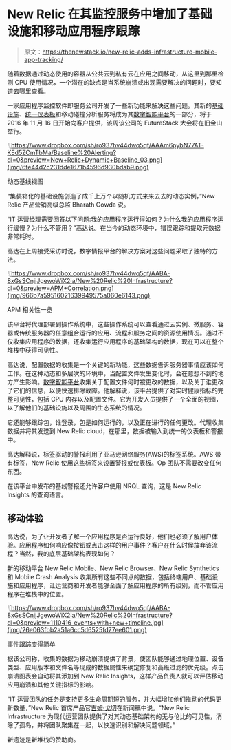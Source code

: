 # New Relic 在其监控服务中增加了基础设施和移动应用程序跟踪

> 原文：<https://thenewstack.io/new-relic-adds-infrastructure-mobile-app-tracking/>

随着数据通过动态使用的容器从公共云到私有云在应用之间移动，从这里到那里检测 CPU 使用情况，一个潜在的缺点是当系统崩溃或出现需要解决的问题时，要知道去哪里查看。

一家应用程序监控软件即服务公司开发了一些新功能来解决这些问题。其新的[基础设施](https://newrelic.com/press-release/20161107-3)、[统一仪表板](https://newrelic.com/press-release/20161107-2)和移动碰撞分析服务将成为其[数字智能平台](https://newrelic.com/products)的一部分，将于 2016 年 11 月 16 日开始向客户提供，该周该公司的 FutureStack 大会将在旧金山举行。

![https://www.dropbox.com/sh/ro937hv44dwq5qf/AAAm6pybN77AT-KEd5ZCmTbMa/Baseline%20Alerting?dl=0&preview=New+Relic+Dynamic+Baseline_03.png](img/6fe44d2c231dde1671b4596d930bdab9.png)

动态基线视图

“集装箱化的基础设施创造了成千上万个以随机方式来来去去的动态实例，”New Relic 产品营销高级总监 Bharath Gowda 说。

“IT 运营经理需要回答以下问题:我的应用程序运行得如何？为什么我的应用程序运行缓慢？为什么不管用？”高达说。在当今的动态环境中，错误跟踪和提取元数据非常耗时。

高达在上周接受采访时说，数字情报平台的解决方案对这些问题采取了独特的方法。

![https://www.dropbox.com/sh/ro937hv44dwq5qf/AABA-8xGsSCnjjJgewoWiX2ia/New%20Relic%20Infrastructure?dl=0&preview=APM+Correlation.png](img/966b7a59516021639949575a060e6143.png)

APM 相关性一览

该平台将代理部署到操作系统中，这些操作系统可以查看通过云实例、微服务、容器或传统服务器的任意组合运行的应用、流程和服务之间的资源使用情况。通过不仅收集应用程序的数据，还收集运行应用程序的基础架构的数据，现在可以在整个堆栈中获得可见性。

高达说，配置数据的收集是一个关键的新功能，这些数据告诉服务器事情应该如何工作。在这种动态和多层次的环境中，当配置文件发生变化时，会在意想不到的地方产生影响。[数字智能平台](https://newrelic.com/products)收集关于配置文件何时被更改的数据，以及关于谁更改了它们的信息，以便快速排除故障。他解释说，该平台提供了对实时健康指标的完整可见性，包括 CPU 内存以及配置文件。它为开发人员提供了一个全面的视图，以了解他们的基础设施以及周围的生态系统的情况。

它还能够跟踪包，谁登录，包是如何运行的，以及正在进行的任何更改。代理收集数据并将其发送到 New Relic cloud，在那里，数据被输入到统一的仪表板和警报中。

高达解释说，标签驱动的警报利用了亚马逊网络服务(AWS)的标签系统。AWS 带有标签，New Relic 使用这些标签来设置警报或仪表板。Op 团队不需要改变任何东西。

在该平台中发布的基线警报还允许客户使用 NRQL 查询，这是 New Relic Insights 的查询语言。

## **移动体验**

高达说，为了让开发者了解一个应用程序是否运行良好，他们也必须了解用户体验。应用程序如何响应像按钮或点击这样的用户事件？客户在什么时候放弃该流程？当然，我的底层基础架构表现如何？

新的移动平台 New Relic Mobile、New Relic Browser、New Relic Synthetics 和 Mobile Crash Analysis 收集所有这些不同点的数据，包括终端用户、基础设施和应用程序，让运营商和开发者能够全面了解应用程序的所有级别，而不管应用程序在堆栈中的位置。

![https://www.dropbox.com/sh/ro937hv44dwq5qf/AABA-8xGsSCnjjJgewoWiX2ia/New%20Relic%20Infrastructure?dl=0&preview=1110416_events+with+new+timeline.jpg](img/26e063fbb2a51a6cc5d6525fd77ee601.png)

事件跟踪变得简单

据该公司称，收集的数据为移动崩溃提供了背景，使团队能够通过地理位置、设备类型、应用版本和文件名等现成的数据属性来确定修复和高级过滤的优先级。点击崩溃图表会自动将其添加到 New Relic Insights，这样产品负责人就可以评估移动应用崩溃和其他关键指标的影响。

“IT 运营团队的任务是支持更多生命周期短的服务，并大幅增加他们推动的代码更新数量，”New Relic 首席产品官[吉姆·戈切](https://www.linkedin.com/in/jim-gochee-b170911)在新闻稿中说。“New Relic Infrastructure 为现代运营团队提供了对其动态基础架构的无与伦比的可见性，消除了孤岛，并将团队聚集在一起，以快速识别和解决问题领域。”

新遗迹是新堆栈的赞助商。

<svg xmlns:xlink="http://www.w3.org/1999/xlink" viewBox="0 0 68 31" version="1.1"><title>Group</title> <desc>Created with Sketch.</desc></svg>